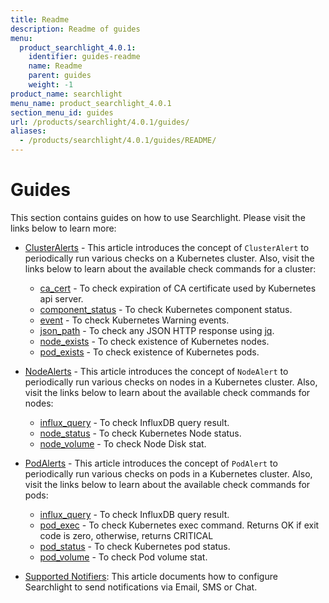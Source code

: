 ```yaml
---
title: Readme
description: Readme of guides
menu:
  product_searchlight_4.0.1:
    identifier: guides-readme
    name: Readme
    parent: guides
    weight: -1
product_name: searchlight
menu_name: product_searchlight_4.0.1
section_menu_id: guides
url: /products/searchlight/4.0.1/guides/
aliases:
  - /products/searchlight/4.0.1/guides/README/
---
```


# Guides

This section contains guides on how to use Searchlight. Please visit the links below to learn more:

 - [ClusterAlerts](/docs/guides/cluster-alerts/README.md) - This article introduces the concept of `ClusterAlert` to periodically run various checks on a Kubernetes cluster. Also, visit the links below to learn about the available check commands for a cluster:
    - [ca_cert](/docs/guides/cluster-alerts/ca_cert.md) - To check expiration of CA certificate used by Kubernetes api server.
    - [component_status](/docs/guides/cluster-alerts/component_status.md) - To check Kubernetes component status.
    - [event](/docs/guides/cluster-alerts/event.md) - To check Kubernetes Warning events.
    - [json_path](/docs/guides/cluster-alerts/json_path.md) - To check any JSON HTTP response using [jq](https://stedolan.github.io/jq/).
    - [node_exists](/docs/guides/cluster-alerts/node_exists.md) - To check existence of Kubernetes nodes.
    - [pod_exists](/docs/guides/cluster-alerts/pod_exists.md) - To check existence of Kubernetes pods.

 - [NodeAlerts](/docs/guides/node-alerts/README.md) - This article introduces the concept of `NodeAlert` to periodically run various checks on nodes in a Kubernetes cluster. Also, visit the links below to learn about the available check commands for nodes:
    - [influx_query](/docs/guides/node-alerts/influx_query.md) - To check InfluxDB query result.
    - [node_status](/docs/guides/node-alerts/node_status.md) - To check Kubernetes Node status.
    - [node_volume](/docs/guides/node-alerts/node_volume.md) - To check Node Disk stat.

 - [PodAlerts](/docs/guides/pod-alerts/README.md) - This article introduces the concept of `PodAlert` to periodically run various checks on pods in a Kubernetes cluster. Also, visit the links below to learn about the available check commands for pods:
    - [influx_query](/docs/guides/pod-alerts/influx_query.md) - To check InfluxDB query result.
    - [pod_exec](/docs/guides/pod-alerts/pod_exec.md) - To check Kubernetes exec command. Returns OK if exit code is zero, otherwise, returns CRITICAL
    - [pod_status](/docs/guides/pod-alerts/pod_status.md) - To check Kubernetes pod status.
    - [pod_volume](/docs/guides/pod-alerts/pod_volume.md) - To check Pod volume stat.

 - [Supported Notifiers](/docs/guides/notifiers.md): This article documents how to configure Searchlight to send notifications via Email, SMS or Chat.

